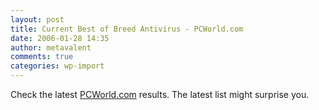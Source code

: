 ```yaml
---
layout: post
title: Current Best of Breed Antivirus - PCWorld.com
date: 2006-01-28 14:35
author: metavalent
comments: true
categories: wp-import
---
```

Check the latest <a href="https://www.pcworld.com/reviews/article/0,aid,124475,00.asp">PCWorld.com</a>   results. The latest list might surprise you.
